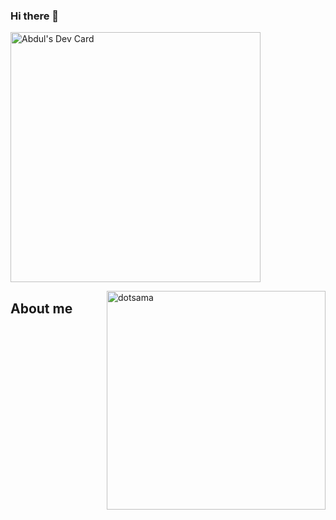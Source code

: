 ### Hi there 👋

<a href="https://app.daily.dev/abdul4u"><img src="https://api.daily.dev/devcards/476c5fa5ddb14a35a2275bcfbeedb17a.png?r=d8y" width="400" alt="Abdul's Dev Card"/></a>

<img align="right" src="https://lh4.googleusercontent.com/qfoTUg9_Geq1tkRy3e0xj7nZLiJghBB_kNt4BIMc5YTolXFnGLSLK0oj5QNxQLSkohPscnwYsdyYsctIzzx5C_qh_HBWLAd-5vdbntyMlPI3U2neY5Q3aGGR_UzR5_2JyPhtqcCd" alt="dotsama" width="350"/>

## About me
